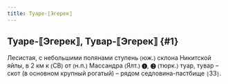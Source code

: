 ```yaml
---
title: Туаре-⟦Эгерек⟧
---
```

## Туаре-⟦Эгерек⟧, Тувар-⟦Эгерек⟧ {#1}

Лесистая, с небольшими полянами ступень ⦅юж.⦆ склона Никитской яйлы, в 2 км к ⦅СВ⦆ от ⦅н.п.⦆ Массандра ⦅Ялт.⦆ ❶, ❷ ⦅тюрк.⦆ туар, тувар – скот (в основном крупный рогатый) – рядом седловина-пастбище ⦃З3⦄.
